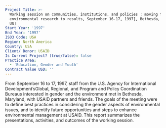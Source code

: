 ```yaml
---
Project Title: >-
  Working session on communities, institutions, and policies : moving from
  environmental research to results, September 16-17, 1997[, Bethesda, Maryland,
  US]
Start Year: '1997'
End Year: '1997'
ISO3 Code: USA
Region: North America
Country: USA
Client/ Donor: USAID
Is Current Project? (true/false): false
Practice Area:
  - 'Education, Gender and Youth'
Contract Value USD: ''
---
```

From September 16 to 17, 1997, staff from the U.S. Agency for International Development’sGlobal, Regional, and Program and Policy Coordination Bureaus interested in gender and the environment met in Bethesda, Maryland, with USAID partners and friends. The goals of the meeting were to define best practices in considering the gender aspects of environmental issues, and to identify future opportunities and steps to enhance environmental management at USAID. This report summarizes the presentations, activities, and outcomes of the working session.